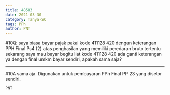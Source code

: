 ```yaml
---
title: 48583
date: 2021-03-30
category: Tanya-SC
tags: PPh
author: PNT
---
```


#10Q: saya biasa bayar pajak pakai kode 411128 420 dengan keterangan PPH Final Ps4 (2) atas penghasilan yang memiliki peredaran bruto tertentu sekarang saya mau bayar begitu liat kode 411128 420 ada ganti keterangan ya dengan final umkm bayar sendiri, apakah sama saja?

---

#10A sama aja. Digunakan untuk pembayaran PPh Final PP 23 yang disetor sendiri.

`PNT`
